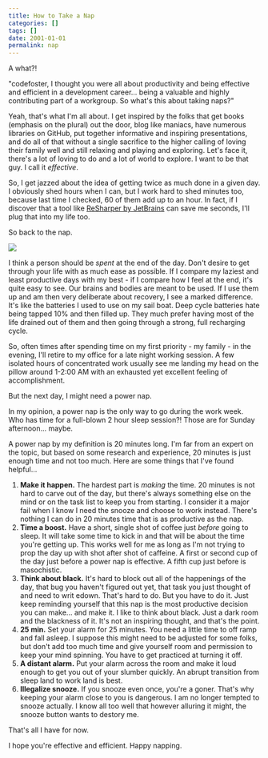```yaml
---
title: How to Take a Nap
categories: []
tags: []
date: 2001-01-01
permalink: nap
---
```


A what?!

"codefoster, I thought you were all about productivity and being effective and efficient in a development career... being a valuable and highly contributing part of a workgroup. So what&#39;s this about taking naps?"
<!-- xmore -->

Yeah, that&#39;s what I&#39;m all about. I get inspired by the folks that get books (emphasis on the plural) out the door, blog like maniacs, have numerous libraries on GitHub, put together informative and inspiring presentations, and do all of that without a single sacrifice to the higher calling of loving their family well and still relaxing and playing and exploring. Let&#39;s face it, there&#39;s a lot of loving to do and a lot of world to explore. I want to be that guy. I call it _effective_.

So, I get jazzed about the idea of getting twice as much done in a given day. I obviously shed hours when I can, but I work hard to shed minutes too, because last time I checked, 60 of them add up to an hour. In fact, if I discover that a tool like [ReSharper by JetBrains](http://jetbrains.com/resharper) can save me seconds, I&#39;ll plug that into my life too.

So back to the nap.

![](/files/nap_01.jpg)

I think a person should be _spent_ at the end of the day. Don&#39;t desire to get through your life with as much ease as possible. If I compare my laziest and least productive days with my best - if I compare how I feel at the end, it&#39;s quite easy to see. Our brains and bodies are meant to be used. If I use them up and am then very deliberate about recovery, I see a marked difference. It&#39;s like the batteries I used to use on my sail boat. Deep cycle batteries hate being tapped 10% and then filled up. They much prefer having most of the life drained out of them and then going through a strong, full recharging cycle.

So, often times after spending time on my first priority - my family - in the evening, I&#39;ll retire to my office for a late night working session. A few isolated hours of concentrated work usually see me landing my head on the pillow around 1-2:00 AM with an exhausted yet excellent feeling of accomplishment.

But the next day, I might need a power nap.

In my opinion, a power nap is the only way to go during the work week. Who has time for a full-blown 2 hour sleep session?! Those are for Sunday afternoon... maybe.

A power nap by my definition is 20 minutes long. I&#39;m far from an expert on the topic, but based on some research and experience, 20 minutes is just enough time and not too much. Here are some things that I&#39;ve found helpful...

1.  **Make it happen.** The hardest part is _making_ the time. 20 minutes is not hard to carve out of the day, but there&#39;s always something else on the mind or on the task list to keep you from starting. I consider it a major fail when I know I need the snooze and choose to work instead. There&#39;s nothing I can do in 20 minutes time that is as productive as the nap.
2.  **Time a boost.** Have a short, single shot of coffee just _before_ going to sleep. It will take some time to kick in and that will be about the time you&#39;re getting up. This works well for me as long as I&#39;m not trying to prop the day up with shot after shot of caffeine. A first or second cup of the day just before a power nap is effective. A fifth cup just before is masochistic. 
3.  **Think about black.** It&#39;s hard to block out all of the happenings of the day, that bug you haven&#39;t figured out yet, that task you just thought of and need to writ edown. That&#39;s hard to do. But you have to do it. Just keep reminding yourself that this nap is the most productive decision you can make... and make it. I like to think about black. Just a dark room and the blackness of it. It&#39;s not an inspiring thought, and that&#39;s the point.
4.  **25 min.** Set your alarm for 25 minutes. You need a little time to off ramp and fall asleep. I suppose this might need to be adjusted for some folks, but don&#39;t add too much time and give yourself room and permission to keep your mind spinning. You have to get practiced at turning it off.
5.  **A distant alarm.** Put your alarm across the room and make it loud enough to get you out of your slumber quickly. An abrupt transition from sleep land to work land is best.
6.  **Illegalize snooze.** If you snooze even once, you&#39;re a goner. That&#39;s why keeping your alarm close to you is dangerous. I am no longer tempted to snooze actually. I know all too well that however alluring it might, the snooze button wants to destory me.

That&#39;s all I have for now.

I hope you&#39;re effective and efficient. Happy napping.